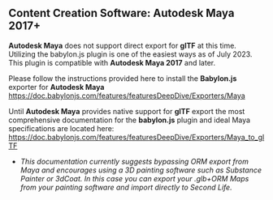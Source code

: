 ## Content Creation Software: Autodesk Maya 2017+ ##

**Autodesk Maya** does not support direct export for **glTF** at this time. Utilizing the babylon.js plugin is one of the easiest ways as of July 2023. This plugin is compatible with **Autodesk Maya 2017** and later. 

Please follow the instructions provided here to install the **Babylon.js** exporter for **Autodesk Maya** https://doc.babylonjs.com/features/featuresDeepDive/Exporters/Maya

Until **Autodesk Maya** provides native support for **glTF** export the most comprehensive documentation for the **babylon.js** plugin and ideal Maya specifications are located here:
https://doc.babylonjs.com/features/featuresDeepDive/Exporters/Maya_to_glTF

* *This documentation currently suggests bypassing ORM export from Maya and encourages using a 3D painting software such as Substance Painter or 3dCoat. In this case you can export your .glb+ORM Maps from your painting software and import directly to Second Life.* 
